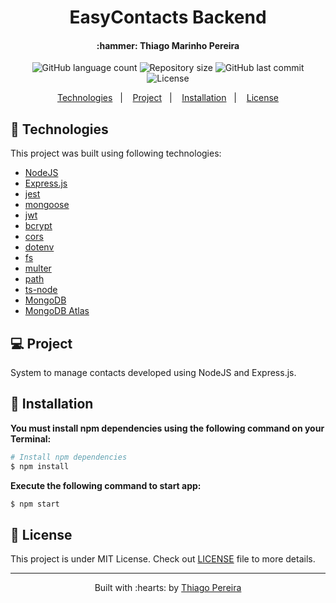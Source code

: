 <h1 align="center">
	EasyContacts Backend
</h1>

<h4 align="center">
	:hammer: Thiago Marinho Pereira
</h4>

<p align="center">
<img alt="GitHub language count" src="https://img.shields.io/github/languages/count/ThiagoPereiraUFV/EasyContacts-backend">

<img alt="Repository size" src="https://img.shields.io/github/repo-size/ThiagoPereiraUFV/EasyContacts-backend">

<img alt="GitHub last commit" src="https://img.shields.io/github/last-commit/ThiagoPereiraUFV/EasyContacts-backend">

<img alt="License" src="https://img.shields.io/badge/license-MIT-brightgreen">
</p>

<p align="center">
	<a href="#rocket-technologies">Technologies</a>&nbsp;&nbsp;&nbsp;|&nbsp;&nbsp;&nbsp;
	<a href="#computer-project">Project</a>&nbsp;&nbsp;&nbsp;|&nbsp;&nbsp;&nbsp;
	<a href="#wrench-installation">Installation</a>&nbsp;&nbsp;&nbsp;|&nbsp;&nbsp;&nbsp;
	<a href="#memo-license">License</a>
</p>

## :rocket: Technologies

This project was built using following technologies:

- [NodeJS](https://nodejs.org/)
- [Express.js](https://expressjs.com/)
- [jest](https://jestjs.io/)
- [mongoose](https://mongoosejs.com/)
- [jwt](https://jwt.io/)
- [bcrypt](https://yarnpkg.com/package/bcrypt)
- [cors](https://yarnpkg.com/package/cors)
- [dotenv](https://yarnpkg.com/package/dotenv)
- [fs](https://yarnpkg.com/package/fs)
- [multer](https://yarnpkg.com/package/multer)
- [path](https://yarnpkg.com/package/path)
- [ts-node](https://yarnpkg.com/package/ts-node)
- [MongoDB](https://www.mongodb.com/)
- [MongoDB Atlas](https://www.mongodb.com/cloud/atlas/)

## :computer: Project

System to manage contacts developed using NodeJS and Express.js.

## :wrench: Installation

__You must install npm dependencies using the following command on your Terminal:__

```bash
# Install npm dependencies
$ npm install
```

__Execute the following command to start app:__

```bash
$ npm start
```

## :memo: License

This project is under MIT License. Check out [LICENSE](LICENSE) file to more details.

---

<p align="center">
	Built with :hearts: by <a href="https://github.com/ThiagoPereiraUFV" target="_blank">Thiago Pereira</a>
</p>